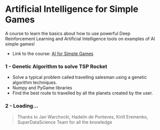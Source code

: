 
# Artificial Intelligence for Simple Games

A course to learn the basics about how to use powerful Deep Reinforcement Learning and Artificial Intelligence tools on examples of AI simple games!

- Link to the course: [AI for Simple Games](https://www.udemy.com/course/artificial-intelligence-for-simple-games/)

### 1 - Genetic Algorithm to solve TSP Rocket
- Solve a typical problem called travelling salesman using a genetic algorithm techniques.
- Numpy and PyGame libraries
- Find the best route to travelled by all the planets created by the user.

### 2 - Loading...





> Thanks to Jan Warchocki, Hadelin de Ponteves, Kirill Eremenko, SuperDataScience Team for all the knowledge
